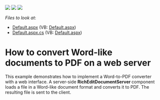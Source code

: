 <!-- default badges list -->
![](https://img.shields.io/endpoint?url=https://codecentral.devexpress.com/api/v1/VersionRange/128608242/13.1.4%2B)
[![](https://img.shields.io/badge/Open_in_DevExpress_Support_Center-FF7200?style=flat-square&logo=DevExpress&logoColor=white)](https://supportcenter.devexpress.com/ticket/details/E3240)
[![](https://img.shields.io/badge/📖_How_to_use_DevExpress_Examples-e9f6fc?style=flat-square)](https://docs.devexpress.com/GeneralInformation/403183)
<!-- default badges end -->
<!-- default file list -->
*Files to look at*:

* [Default.aspx](./CS/WebSite/Default.aspx) (VB: [Default.aspx](./VB/WebSite/Default.aspx))
* [Default.aspx.cs](./CS/WebSite/Default.aspx.cs) (VB: [Default.aspx](./VB/WebSite/Default.aspx))
<!-- default file list end -->
# How to convert Word-like documents to PDF on a web server


<p>This example demonstrates how to implement a Word-to-PDF converter with a web interface. A server-side <strong>RichEditDocumentServer </strong>component loads a file in a Word-like document format and converts it to PDF. The resulting file is sent to the client.</p>

<br/>


